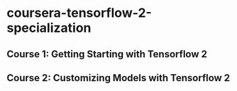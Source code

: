 # coursera-tensorflow-2-specialization
## Course 1: Getting Starting with Tensorflow 2
## Course 2: Customizing Models with Tensorflow 2
